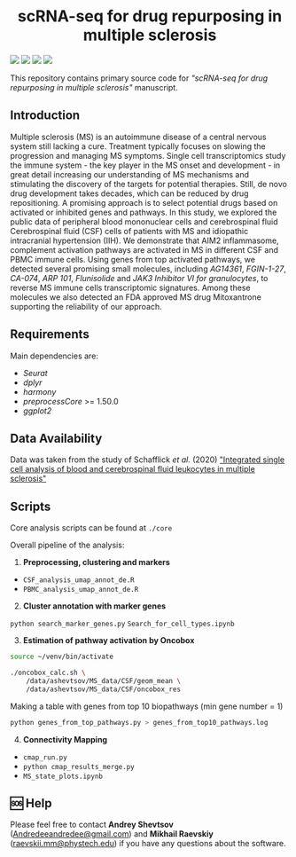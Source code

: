 <h1 align="center">
  scRNA-seq for drug repurposing in multiple sclerosis
  <br>
</h1>


[![](https://img.shields.io/github/languages/code-size/Barabaika/Single_cell_csf)](https://img.shields.io/github/languages/code-size/Barabaika/Single_cell_csf)
[![](https://img.shields.io/github/languages/top/Barabaika/Single_cell_csf)](https://img.shields.io/github/languages/top/Barabaika/Single_cell_csf)
[![](https://img.shields.io/github/issues/Barabaika/Single_cell_csf)](https://img.shields.io/github/issues/Barabaika/Single_cell_csf)
[![](https://img.shields.io/github/license/Barabaika/Single_cell_csf)](https://img.shields.io/github/license/Barabaika/Single_cell_csf)

This repository contains primary source code for *"scRNA-seq for drug repurposing in multiple sclerosis"* manuscript. 

## Introduction

Multiple sclerosis (MS) is an autoimmune disease of a central nervous system still lacking a cure. Treatment typically focuses on slowing the progression and managing MS symptoms. Single cell transcriptomics study the immune system - the key player in the MS onset and development - in great detail increasing our understanding of MS mechanisms and stimulating the discovery of the targets for potential therapies. Still, de novo drug development takes decades, which can be reduced by drug repositioning. A promising approach is to select potential drugs based on activated or inhibited genes and pathways. In this study, we explored the public data of  peripheral blood mononuclear cells  and cerebrospinal fluid Cerebrospinal fluid (CSF) cells of patients with MS and idiopathic intracranial hypertension (IIH). We demonstrate that AIM2 inflammasome, complement activation pathways are activated in MS in different CSF and PBMC immune cells. Using genes from top activated pathways, we detected several promising small molecules, including *AG14361*, *FGIN-1-27*, *CA-074*, *ARP 101*, *Flunisolide* and *JAK3 Inhibitor VI for granulocytes*, to reverse MS immune cells transcriptomic signatures. Among these molecules we also detected an FDA approved MS drug Mitoxantrone supporting the reliability of our approach. 

## Requirements

Main dependencies are:
* *Seurat* 
* *dplyr*
* *harmony*
* *preprocessCore* >= 1.50.0
* *ggplot2*


## Data Availability

Data was taken from the study of Schafflick *et al.* (2020) ["Integrated single cell analysis of blood and cerebrospinal fluid leukocytes in multiple sclerosis"](https://doi.org/10.1038/s41467-019-14118-w)

## Scripts

Core analysis scripts can be found at `./core`

Overall pipeline of the analysis:

1. **Preprocessing, clustering and markers**

+ `CSF_analysis_umap_annot_de.R`
+ `PBMC_analysis_umap_annot_de.R`


2. **Cluster annotation with marker genes**

`python search_marker_genes.py`
`Search_for_cell_types.ipynb`

3. **Estimation of pathway activation by Oncobox**

```bash
source ~/venv/bin/activate

./oncobox_calc.sh \
	/data/ashevtsov/MS_data/CSF/geom_mean \
	/data/ashevtsov/MS_data/CSF/oncobox_res

```

Making a table with genes from top 10 biopathways (min gene number = 1)

```bash
python genes_from_top_pathways.py > genes_from_top10_pathways.log
```

4. **Connectivity Mapping**

+ `cmap_run.py`
+ `python cmap_results_merge.py`
+ `MS_state_plots.ipynb`

## 🆘 Help

Please feel free to contact **Andrey Shevtsov** (Andredeeandredee@gmail.com) and **Mikhail Raevskiy** (raevskii.mm@phystech.edu) if you have any questions about the software.
